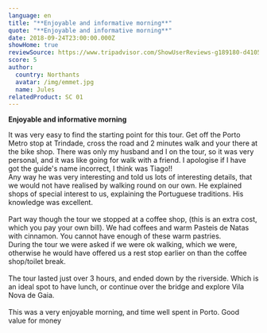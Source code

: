 ```yaml
---
language: en
title: "**Enjoyable and informative morning**"
quote: "**Enjoyable and informative morning**"
date: 2018-09-24T23:00:00.000Z
showHome: true
reviewSource: https://www.tripadvisor.com/ShowUserReviews-g189180-d4105907-r619396112-Top_Bike_tours_Portugal-Porto_Porto_District_Northern_Portugal.html
score: 5
author:
  country: Northants
  avatar: /img/emmet.jpg
  name: Jules
relatedProduct: SC 01
---
```

**Enjoyable and informative morning**

It was very easy to find the starting point for this tour. Get off the Porto Metro stop at Trindade, cross the road and 2 minutes walk and your there at the bike shop. There was only my husband and I on the tour, so it was very personal, and it was like going for walk with a friend. I apologise if I have got the guide's name incorrect, I think was Tiago!!\
Any way he was very interesting and told us lots of interesting details, that we would not have realised by walking round on our own. He explained shops of special interest to us, explaining the Portuguese traditions. His knowledge was excellent.\
\
Part way though the tour we stopped at a coffee shop, (this is an extra cost, which you pay your own bill). We had coffees and warm Pasteis de Natas with cinnamon. You cannot have enough of these warm pastries.\
During the tour we were asked if we were ok walking, which we were, otherwise he would have offered us a rest stop earlier on than the coffee shop/toilet break.\
\
The tour lasted just over 3 hours, and ended down by the riverside. Which is an ideal spot to have lunch, or continue over the bridge and explore Vila Nova de Gaia.\
\
This was a very enjoyable morning, and time well spent in Porto. Good value for money